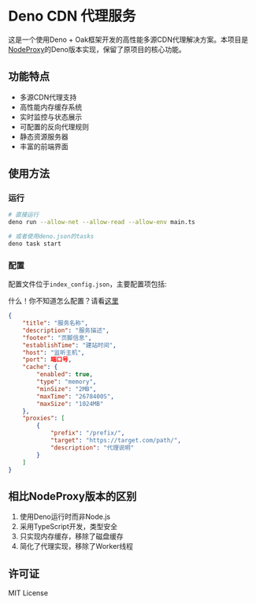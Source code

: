 # Deno CDN 代理服务

这是一个使用Deno + Oak框架开发的高性能多源CDN代理解决方案。本项目是[NodeProxy](https://github.com/FrecklyComb1728/NodeProxy)的Deno版本实现，保留了原项目的核心功能。

## 功能特点

- 多源CDN代理支持
- 高性能内存缓存系统
- 实时监控与状态展示
- 可配置的反向代理规则
- 静态资源服务器
- 丰富的前端界面

## 使用方法

### 运行

```bash
# 直接运行
deno run --allow-net --allow-read --allow-env main.ts

# 或者使用deno.json的tasks
deno task start

```

### 配置

配置文件位于`index_config.json`，主要配置项包括:

什么！你不知道怎么配置？请看[这里](https://github.com/FrecklyComb1728/NodeProxy/blob/main/docs/config.md)

```json
{
    "title": "服务名称",
    "description": "服务描述",
    "footer": "页脚信息",
    "establishTime": "建站时间",
    "host": "监听主机",
    "port": 端口号,
    "cache": {
        "enabled": true,
        "type": "memory",
        "minSize": "2MB",
        "maxTime": "2678400S",
        "maxSize": "1024MB"
    },
    "proxies": [
        {
            "prefix": "/prefix/",
            "target": "https://target.com/path/",
            "description": "代理说明"
        }
    ]
}
```

## 相比NodeProxy版本的区别

1. 使用Deno运行时而非Node.js
2. 采用TypeScript开发，类型安全
3. 只实现内存缓存，移除了磁盘缓存
4. 简化了代理实现，移除了Worker线程

## 许可证

MIT License 